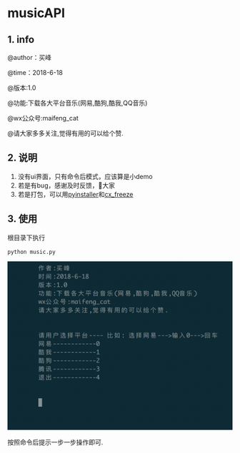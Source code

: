 # musicAPI

## 1. info

@author：买峰

@time：2018-6-18

@版本:1.0

@功能:下载各大平台音乐(网易,酷狗,酷我,QQ音乐)

@wx公众号:maifeng_cat

@请大家多多关注,觉得有用的可以给个赞.

## 2. 说明
1. 没有ui界面，只有命令后模式，应该算是小demo
2. 若是有bug，感谢及时反馈，🙏大家
3. 若是打包，可以用[pyinstaller](https://github.com/pyinstaller/pyinstaller)和[cx_freeze](https://github.com/pyinstaller/pyinstaller)
## 3. 使用

根目录下执行

```
python music.py
```

![music](/img/music.png)

按照命令后提示一步一步操作即可.
